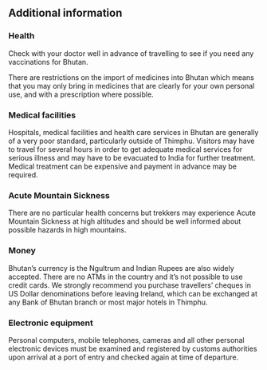 ## Additional information

### **Health**

Check with your doctor well in advance of travelling to see if you need any vaccinations for Bhutan.

There are restrictions on the import of medicines into Bhutan which means that you may only bring in medicines that are clearly for your own personal use, and with a prescription where possible.

### **Medical facilities**

Hospitals, medical facilities and health care services in Bhutan are generally of a very poor standard, particularly outside of Thimphu. Visitors may have to travel for several hours in order to get adequate medical services for serious illness and may have to be evacuated to India for further treatment. Medical treatment can be expensive and payment in advance may be required.

### **Acute Mountain Sickness**

There are no particular health concerns but trekkers may experience Acute Mountain Sickness at high altitudes and should be well informed about possible hazards in high mountains.

### **Money**

Bhutan’s currency is the Ngultrum and Indian Rupees are also widely accepted. There are no ATMs in the country and it’s not possible to use credit cards. We strongly recommend you purchase travellers’ cheques in US Dollar denominations before leaving Ireland, which can be exchanged at any Bank of Bhutan branch or most major hotels in Thimphu.

### **Electronic equipment**

Personal computers, mobile telephones, cameras and all other personal electronic devices must be examined and registered by customs authorities upon arrival at a port of entry and checked again at time of departure.